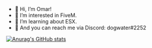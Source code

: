 - 👋 Hi, I’m Omar!
- 👀 I’m interested in FiveM.
- 🌱 I’m learning about ESX.
- 💬 And you can reach me via Discord: dogwater#2252

[![Anurag's GitHub stats](https://github-readme-stats.vercel.app/api?username=OmarHopman)](https://github.com/anuraghazra/github-readme-stats)
